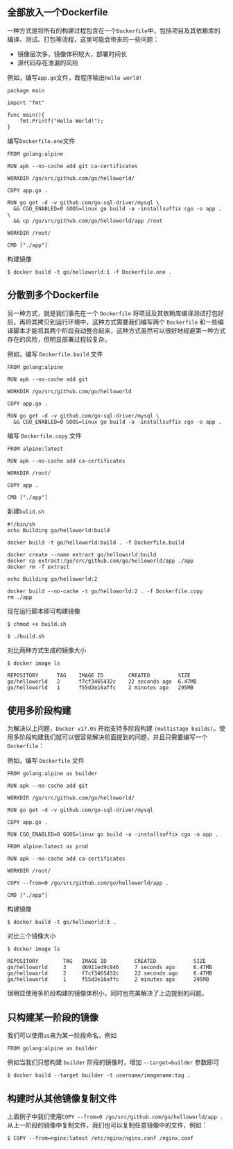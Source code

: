## 全部放入一个Dockerfile

一种方式是将所有的构建过程包含在一个`Dockerfile`中，包括项目及其依赖库的编译、测试、打包等流程，这里可能会带来的一些问题：

* 镜像层次多，镜像体积较大，部署时间长
* 源代码存在泄漏的风险

例如，编写`app.go`文件，改程序输出`hello world!`

```docker
package main

import "fmt"

func main(){
    fmt.Printf("Hello World!");
}

```

编写`Dockerfile.one`文件

```docker
FROM golang:alpine

RUN apk --no-cache add git ca-certificates

WORKDIR /go/src/github.com/go/helloworld/

COPY app.go .

RUN go get -d -v github.com/go-sql-driver/mysql \
  && CGO_ENABLED=0 GOOS=linux go build -a -installsuffix cgo -o app . \
  && cp /go/src/github.com/go/helloworld/app /root

WORKDIR /root/

CMD ["./app"]

```

构建镜像

```docker
$ docker build -t go/helloworld:1 -f Dockerfile.one .

```

## 分散到多个Dockerfile

另一种方式，就是我们事先在一个 `Dockerfile` 将项目及其依赖库编译测试打包好后，再将其拷贝到运行环境中，这种方式需要我们编写两个 `Dockerfile` 和一些编译脚本才能将其两个阶段自动整合起来，这种方式虽然可以很好地规避第一种方式存在的风险，但明显部署过程较复杂。

例如，编写 `Dockerfile.build` 文件

```docker
FROM golang:alpine

RUN apk --no-cache add git

WORKDIR /go/src/github.com/go/helloworld

COPY app.go .

RUN go get -d -v github.com/go-sql-driver/mysql \
  && CGO_ENABLED=0 GOOS=linux go build -a -installsuffix cgo -o app .

```

编写 `Dockerfile.copy` 文件

```docker
FROM alpine:latest

RUN apk --no-cache add ca-certificates

WORKDIR /root/

COPY app .

CMD ["./app"]

```

新建`bulid.sh`

```docker
#!/bin/sh
echo Building go/helloworld:build

docker build -t go/helloworld:build . -f Dockerfile.build

docker create --name extract go/helloworld:build
docker cp extract:/go/src/github.com/go/helloworld/app ./app
docker rm -f extract

echo Building go/helloworld:2

docker build --no-cache -t go/helloworld:2 . -f Dockerfile.copy
rm ./app

```

现在运行脚本即可构建镜像

```docker
$ chmod +x build.sh

$ ./build.sh

```

对比两种方式生成的镜像大小

```docker
$ docker image ls

REPOSITORY      TAG    IMAGE ID        CREATED         SIZE
go/helloworld   2      f7cf3465432c    22 seconds ago  6.47MB
go/helloworld   1      f55d3e16affc    2 minutes ago   295MB

```

## 使用多阶段构建

为解决以上问题，`Docker v17.05` 开始支持多阶段构建 `(multistage builds)`。使用多阶段构建我们就可以很容易解决前面提到的问题，并且只需要编写一个 `Dockerfile`：

例如，编写 `Dockerfile` 文件

```docker
FROM golang:alpine as builder

RUN apk --no-cache add git

WORKDIR /go/src/github.com/go/helloworld/

RUN go get -d -v github.com/go-sql-driver/mysql

COPY app.go .

RUN CGO_ENABLED=0 GOOS=linux go build -a -installsuffix cgo -o app .

FROM alpine:latest as prod

RUN apk --no-cache add ca-certificates

WORKDIR /root/

COPY --from=0 /go/src/github.com/go/helloworld/app .

CMD ["./app"]

```

构建镜像

```docker
$ docker build -t go/helloworld:3 .

```

对比三个镜像大小

```docker
$ docker image ls

REPOSITORY        TAG   IMAGE ID         CREATED            SIZE
go/helloworld     3     d6911ed9c846     7 seconds ago      6.47MB
go/helloworld     2     f7cf3465432c     22 seconds ago     6.47MB
go/helloworld     1     f55d3e16affc     2 minutes ago      295MB

```

很明显使用多阶段构建的镜像体积小，同时也完美解决了上边提到的问题。

## 只构建某一阶段的镜像

我们可以使用`as`来为某一阶段命名，例如

```docker
FROM golang:alpine as builder

```

例如当我们只想构建 `builder` 阶段的镜像时，增加 `--target=builder` 参数即可

```docker
$ docker build --target builder -t username/imagename:tag .

```

## 构建时从其他镜像复制文件

上面例子中我们使用`COPY --from=0 /go/src/github.com/go/helloworld/app .` 从上一阶段的镜像中复制文件，我们也可以复制任意镜像中的文件，例如：

```docker
$ COPY --from=nginx:latest /etc/nginx/nginx.conf /nginx.conf

```
